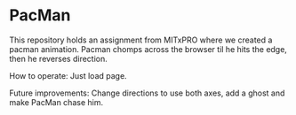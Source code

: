 # PacMan
This repository holds an assignment from MITxPRO where we created a pacman animation.  Pacman chomps across the browser til he hits the edge, then he reverses direction. 

How to operate:
Just load page.

Future improvements:  Change directions to use both axes, add a ghost and make PacMan chase him.
